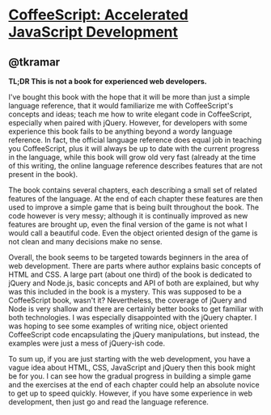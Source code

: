[CoffeeScript: Accelerated JavaScript Development](http://www.amazon.com/CoffeeScript-Accelerated-Development-Trevor-Burnham/dp/1934356786)
=========================================================================================================================================

@tkramar
--------

**TL;DR This is not a book for experienced web developers.**

I've bought this book with the hope that it will be more than just a simple
language reference, that it would familiarize me with CoffeeScript's concepts
and ideas; teach me how to write elegant code in CoffeeScript, especially when
paired with jQuery. However, for developers with some experience this book
fails to be anything beyond a wordy language reference. In fact, the official
language reference does equal job in teaching you CoffeeScript, plus it
will always be up to date with the current progress in the language, while this
book will grow old very fast (already at the time of this writing, the online
language reference describes features that are not present in the book).

The book contains several chapters, each describing a small set of related
features of the language. At the end of each chapter these features are then
used to improve a simple game that is being built throughout the book. The code
however is very messy; although it is continually improved as new features are
brought up, even the final version of the game is not what I would call a
beautiful code. Even the object oriented design of the game is not clean and
many decisions make no sense.

Overall, the book seems to be targeted towards beginners in the area of web
development. There are parts where author explains basic concepts of HTML and
CSS. A large part (about one third) of the book is dedicated to jQuery and
Node.js, basic concepts and API of both are explained, but why was this
included in the book is a mystery. This was supposed to be a CoffeeScript book,
wasn't it? Nevertheless, the coverage of jQuery and Node is very shallow and
there are certainly better books to get familiar with both technologies. I was
especially disappointed with the jQuery chapter. I was hoping to see some
examples of writing nice, object oriented CoffeeScript code encapsulating the
jQuery manipulations, but instead, the examples were just a mess of jQuery-ish
code.

To sum up, if you are just starting with the web development, you have a vague
idea about HTML, CSS, JavaScript and jQuery then this book might be for you. I
can see how the gradual progress in building a simple game and the exercises at
the end of each chapter could help an absolute novice to get up to speed
quickly. However, if you have some experience in web development, then just go
and read the language reference.
